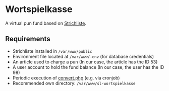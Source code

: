 # Wortspielkasse

A virtual pun fund based on [Strichliste](https://github.com/strichliste/strichliste).

## Requirements

* Strichliste installed in `/var/www/public`
* Environment file located at `/var/www/.env` (for database credentials)
* An article used to charge a pun (In our case, the article has the ID 53)
* A user account to hold the fund balance (In our case, the user has the ID 98)
* Periodic execution of [convert.php](convert.php) (e.g. via cronjob)
* Recommended own directory: `/var/www/sl-wortspielkasse`